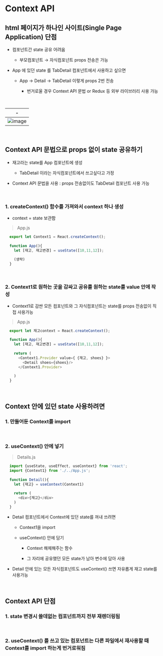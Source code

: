 # Context API

html 페이지가 하나인 사이트(Single Page Application) 단점
---
- 컴포넌트간 state 공유 어려움

  - 부모컴포넌트 → 자식컴포넌트 props 전송은 가능
 
- App 에 있던 state 를 TabDetail 컴포넌트에서 사용하고 싶으면

  - App → Detail → TabDetail 이렇게 props 2번 전송

    - 번거로울 경우 Context API 문법 or Redux 등 외부 라이브러리 사용 가능

<br>

|-|
|-|
|![image](https://github.com/user-attachments/assets/1dcdc1fc-9375-43fd-86a5-4b0fded6ff9a)|


<br>

Context API 문법으로 props 없이 state 공유하기
---
- 재고라는 state를 App 컴포넌트에 생성

  - TabDetail 이라는 자식컴포넌트에서 쓰고싶다고 가정

- Context API 문법을 사용 : props 전송없이도 TabDetail 컴포넌트 사용 가능

<br>

### 1. createContext() 함수를 가져와서 context 하나 생성
- context = state 보관함
  
> App.js
```javascript
  export let Context1 = React.createContext();
  
  function App(){
    let [재고, 재고변경] = useState([10,11,12]);
  
    (생략)
  }
```

<br>

### 2. Context1로 원하는 곳을 감싸고 공유를 원하는 state를 value 안에 작성
- Context1로 감싼 모든 컴포넌트와 그 자식컴포넌트는 state를 props 전송없이 직접 사용가능

> App.js
```javascript
  export let 재고context = React.createContext();
  
  function App(){
    let [재고, 재고변경] = useState([10,11,12]);
  
    return (
      <Context1.Provider value={ {재고, shoes} }>
        <Detail shoes={shoes}/>
      </Context1.Provider>
      
    )
  }
```

<br>

Context 안에 있던 state 사용하려면
---
### 1. 만들어둔 Context를 import

<br>

### 2. useContext() 안에 넣기

> Details.js
```javascript
  import {useState, useEffect, useContext} from 'react';
  import {Context1} from './../App.js';
  
  function Detail(){
    let {재고} = useContext(Context1)
  
    return (
      <div>{재고}</div>
    )
  }
```
- Detail 컴포넌트에서 Context에 있던 state를 꺼내 쓰려면

  - Context1을 import
 
  - useContext() 안에 담기
 
    -  Context 해체해주는 함수
   
    -  그 자리에 공유했던 모든 state가 남아 변수에 담아 사용
   
- Detail 안에 있는 모든 자식컴포넌트도 useContext() 쓰면 자유롭게 재고 state를 사용가능

<br>

Context API 단점
---
### 1. state 변경시 쓸데없는 컴포넌트까지 전부 재렌더링됨

<br>

### 2. useContext() 를 쓰고 있는 컴포넌트는 다른 파일에서 재사용할 때 Context를 import 하는게 번거로워짐

<br>
